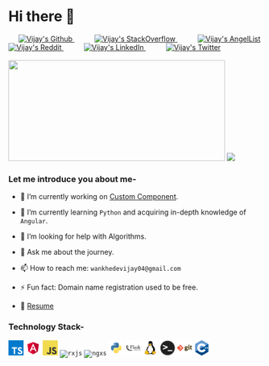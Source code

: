 # Hi there 👋

<div>
  <a style="padding: 20px;" href="https://github.com/wankhede04">
    <img src="https://cdn.jsdelivr.net/npm/simple-icons@3.4.0/icons/github.svg" alt="Vijay's Github" width="22px">
  </a>
  <a style="padding: 20px;" href="https://stackoverflow.com/users/13147325/wankhede">
    <img src="https://cdn.jsdelivr.net/npm/simple-icons@3.4.0/icons/stackoverflow.svg" alt="Vijay's StackOverflow" width="22px">
  </a>
  <a style="padding: 20px;" href="https://angel.co/u/wankhede04">
    <img src="https://cdn.jsdelivr.net/npm/simple-icons@3.4.0/icons/angellist.svg" alt="Vijay's AngelList" width="22px">
  </a>
  <a style="padding: 20px;" href="https://www.reddit.com/user/wankhede04/">
    <img src="https://cdn.jsdelivr.net/npm/simple-icons@3.4.0/icons/reddit.svg" alt="Vijay's Reddit" width="22px">
  </a>
  <a style="padding: 20px;" href="https://www.linkedin.com/in/wankhedevijay/">
    <img src="https://cdn.jsdelivr.net/npm/simple-icons@3.4.0/icons/linkedin.svg" alt="Vijay's LinkedIn" width="22px">
  </a>
  <a style="padding: 20px;" href="https://twitter.com/wankhede__">
    <img src="https://cdn.jsdelivr.net/npm/simple-icons@3.4.0/icons/twitter.svg" alt="Vijay's Twitter" width="22px">
  </a>
</div>
</br>

<div>
  <img width="430" height="200" src="https://github-readme-stats.vercel.app/api?username=wankhede04&show_icons=true&hide_border=false&line_height=30&title_color=2780E7&icon_color=5D6D7E&text_color=34495E&show_owner=true"/>
  <img height="200" src="https://github-readme-stats.vercel.app/api/top-langs/?username=wankhede04&layout=compact" />
</div>


### **Let me introduce you about me-**

- 🔭 I’m currently working on [Custom Component](https://github.com/wankhede04/custom-component).

- 🌱 I’m currently learning `Python` and acquiring in-depth knowledge of `Angular`.

- 🤔 I’m looking for help with Algorithms.

- 💬 Ask me about the journey.

- 📫 How to reach me: `wankhedevijay04@gmail.com`

- ⚡ Fun fact: Domain name registration used to be free.

- 📰 [Resume](https://drive.google.com/file/d/1meTOSK6e50ZqamB5cnUQLOmO-y4uokgG/view)


### **Technology Stack-**

<div>
  <code><img width="30px" src="https://raw.githubusercontent.com/github/explore/80688e429a7d4ef2fca1e82350fe8e3517d3494d/topics/typescript/typescript.png" alt="typescript"></code>
  <code><img width="30px" src="https://raw.githubusercontent.com/github/explore/80688e429a7d4ef2fca1e82350fe8e3517d3494d/topics/angular/angular.png" alt="angular"></code>
  <code><img width="30px" src="https://raw.githubusercontent.com/github/explore/80688e429a7d4ef2fca1e82350fe8e3517d3494d/topics/javascript/javascript.png" alt="javascript"></code>
  <code><img width="30px" src="https://cdn.cdnlogo.com/logos/r/44/rxjs.svg" alt="rxjs"></code>
  <code><img width="90px" src="https://github.com/ngxs/store/raw/master/docs/assets/logo.png" alt="ngxs"></code>
  <code><img width="30px" src="https://raw.githubusercontent.com/github/explore/80688e429a7d4ef2fca1e82350fe8e3517d3494d/topics/python/python.png" alt="python"></code>
  <code><img width="30px" src="https://raw.githubusercontent.com/github/explore/80688e429a7d4ef2fca1e82350fe8e3517d3494d/topics/flask/flask.png" alt="flask"></code>
  <code><img width="30px" src="https://raw.githubusercontent.com/github/explore/80688e429a7d4ef2fca1e82350fe8e3517d3494d/topics/linux/linux.png" alt="linux"></code>
  <code><img width="30px" src="https://raw.githubusercontent.com/github/explore/80688e429a7d4ef2fca1e82350fe8e3517d3494d/topics/terminal/terminal.png" alt="terminal"></code>
  <code><img width="30px" src="https://raw.githubusercontent.com/github/explore/80688e429a7d4ef2fca1e82350fe8e3517d3494d/topics/git/git.png" alt="git"></code>
  <code><img width="30px" src="https://raw.githubusercontent.com/github/explore/80688e429a7d4ef2fca1e82350fe8e3517d3494d/topics/cpp/cpp.png" alt="c++"></code>
</div>

